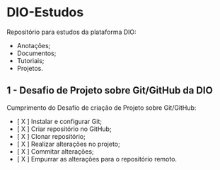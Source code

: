 # DIO-Estudos
Repositório para estudos da plataforma DIO:
- Anotações;
- Documentos;
- Tutoriais;
- Projetos.

## 1 - Desafio de Projeto sobre Git/GitHub da DIO

Cumprimento do Desafio de criação de Projeto sobre Git/GitHub:
- [ X ] Instalar e configurar Git;
- [ X ] Criar repositório no GitHub;
- [ X ] Clonar repositório;
- [ X ] Realizar alterações no projeto;
- [ X ] Commitar alterações;
- [ X ] Empurrar as alterações para o repositório remoto.


